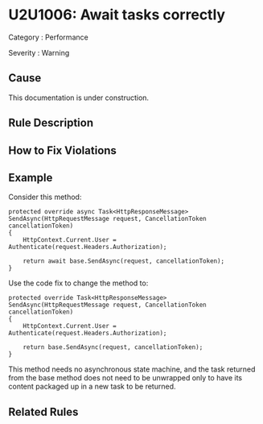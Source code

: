 # U2U1006: Await tasks correctly

Category : Performance

Severity : Warning

## Cause

This documentation is under construction.

## Rule Description



## How to Fix Violations



## Example

Consider this method:

    protected override async Task<HttpResponseMessage> SendAsync(HttpRequestMessage request, CancellationToken cancellationToken)
	{
		HttpContext.Current.User = Authenticate(request.Headers.Authorization);

		return await base.SendAsync(request, cancellationToken);
	}

Use the code fix to change the method to:

    protected override Task<HttpResponseMessage> SendAsync(HttpRequestMessage request, CancellationToken cancellationToken)
	{
		HttpContext.Current.User = Authenticate(request.Headers.Authorization);

		return base.SendAsync(request, cancellationToken);
	}

This method needs no asynchronous state machine, and the task returned from the base method does not need to be unwrapped only to have
its content packaged up in a new task to be returned.

## Related Rules
